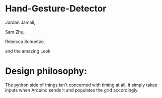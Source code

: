 # Hand-Gesture-Detector

Jordan Jamali,

Sam Zhu,

Rebecca Schuetze,

and the amazing Leek 


# Design philosophy:

The python side of things isn't concerned with timing at all, it simply takes inputs when Arduino sends it and populates the grid accordingly. 


